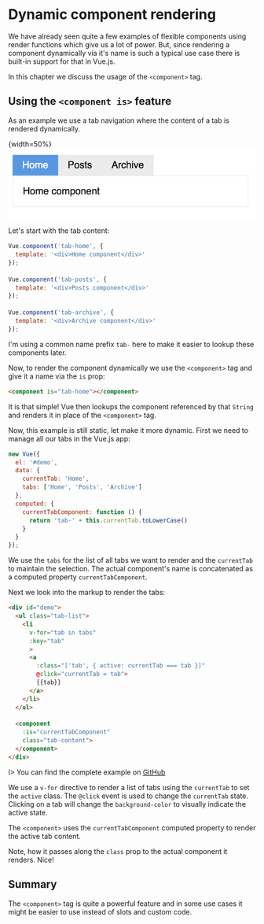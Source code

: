 # Dynamic component rendering

We have already seen quite a few examples of flexible components using render functions which give us a lot of power. But, since rendering a component dynamically via it's name is such a typical use case there is built-in support for that in Vue.js. 

In this chapter we discuss the usage of the `<component>` tag.

## Using the `<component is>` feature

As an example we use a tab navigation where the content of a tab is rendered dynamically.

{width=50%}
![Example 1](images/tabs.png)

Let's start with the tab content:

```js
Vue.component('tab-home', { 
  template: '<div>Home component</div>' 
});

Vue.component('tab-posts', { 
  template: '<div>Posts component</div>' 
});

Vue.component('tab-archive', { 
  template: '<div>Archive component</div>' 
});
```

I'm using a common name prefix `tab-` here to make it easier to lookup these components later.

Now, to render the component dynamically we use the `<component>` tag and give it a name via the `is` prop:

```html
<component is="tab-home"></component>
```

It is that simple! Vue then lookups the component referenced by that `String` and renders it in place of the `<component>` tag.

Now, this example is still static, let make it more dynamic. First we need to manage all our tabs in the Vue.js app:

```js
new Vue({ 
  el: '#demo',
  data: {
    currentTab: 'Home',
    tabs: ['Home', 'Posts', 'Archive']
  },
  computed: {
    currentTabComponent: function () {
      return 'tab-' + this.currentTab.toLowerCase()
    }
  }
});
```

We use the `tabs` for the list of all tabs we want to render and the `currentTab` to maintain the selection. The actual component's name is concatenated as a computed property `currentTabComponent`.

Next we look into the markup to render the tabs:

```html
<div id="demo">
  <ul class="tab-list">
    <li 
      v-for="tab in tabs"
      :key="tab"
      >
      <a
        :class="['tab', { active: currentTab === tab }]" 
        @click="currentTab = tab">
        {{tab}}
      </a>
    </li>
  </ul>

  <component
    :is="currentTabComponent"
    class="tab-content">
  </component>
</div>
```

I> You can find the complete example on [GitHub](https://github.com/fdietz/vue_components_book_examples/tree/master/chapter-7/example-1)

We use a `v-for` directive to render a list of tabs using the `currentTab` to set the `active` class. The `@click` event is used to change the `currentTab` state. Clicking on a tab will change the `background-color` to visually indicate the active state.

The `<component>` uses the `currentTabComponent` computed property to render the active tab content.

Note, how it passes along the `class` prop to the actual component it renders. Nice!

## Summary

The `<component>` tag is quite a powerful feature and in some use cases it might be easier to use instead of slots and custom code.